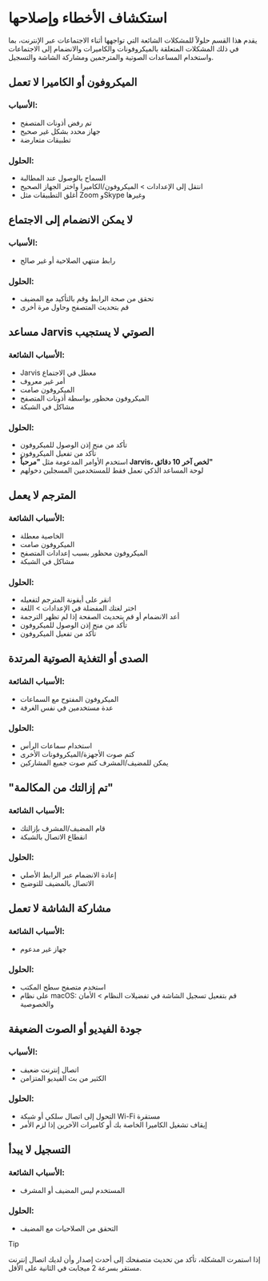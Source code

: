 # استكشاف الأخطاء وإصلاحها

يقدم هذا القسم حلولاً للمشكلات الشائعة التي تواجهها أثناء الاجتماعات عبر الإنترنت، بما في ذلك المشكلات المتعلقة بالميكروفونات والكاميرات والانضمام إلى الاجتماعات واستخدام المساعدات الصوتية والمترجمين ومشاركة الشاشة والتسجيل.

## الميكروفون أو الكاميرا لا تعمل

### الأسباب:

- تم رفض أذونات المتصفح
- جهاز محدد بشكل غير صحيح
- تطبيقات متعارضة

### الحلول:

- السماح بالوصول عند المطالبة
- انتقل إلى الإعدادات > الميكروفون/الكاميرا واختر الجهاز الصحيح
- أغلق التطبيقات مثل Zoom وSkype وغيرها

## لا يمكن الانضمام إلى الاجتماع

### الأسباب:

- رابط منتهي الصلاحية أو غير صالح

### الحلول:

- تحقق من صحة الرابط وقم بالتأكيد مع المضيف
- قم بتحديث المتصفح وحاول مرة أخرى

## مساعد Jarvis الصوتي لا يستجيب

### الأسباب الشائعة:

- Jarvis معطل في الاجتماع
- أمر غير معروف
- الميكروفون صامت
- الميكروفون محظور بواسطة أذونات المتصفح
- مشاكل في الشبكة

### الحلول:

- تأكد من منح إذن الوصول للميكروفون
- تأكد من تفعيل الميكروفون
- استخدم الأوامر المدعومة مثل **"مرحباً Jarvis، لخص آخر 10 دقائق"**
- لوحة المساعد الذكي تعمل فقط للمستخدمين المسجلين دخولهم

## المترجم لا يعمل

### الأسباب الشائعة:

- الخاصية معطلة
- الميكروفون صامت
- الميكروفون محظور بسبب إعدادات المتصفح
- مشاكل في الشبكة

### الحلول:

- انقر على أيقونة المترجم لتفعيله
- اختر لغتك المفضلة في الإعدادات > اللغة
- أعد الانضمام أو قم بتحديث الصفحة إذا لم تظهر الترجمة
- تأكد من منح إذن الوصول للميكروفون
- تأكد من تفعيل الميكروفون

## الصدى أو التغذية الصوتية المرتدة

### الأسباب الشائعة:

- الميكروفون المفتوح مع السماعات
- عدة مستخدمين في نفس الغرفة

### الحلول:

- استخدام سماعات الرأس
- كتم صوت الأجهزة/الميكروفونات الأخرى
- يمكن للمضيف/المشرف كتم صوت جميع المشاركين

## "تم إزالتك من المكالمة"

### الأسباب الشائعة:

- قام المضيف/المشرف بإزالتك
- انقطاع الاتصال بالشبكة

### الحلول:

- إعادة الانضمام عبر الرابط الأصلي
- الاتصال بالمضيف للتوضيح

## مشاركة الشاشة لا تعمل

### الأسباب الشائعة:

- جهاز غير مدعوم

### الحلول:

- استخدم متصفح سطح المكتب
- على نظام macOS: قم بتفعيل تسجيل الشاشة في تفضيلات النظام > الأمان والخصوصية

## جودة الفيديو أو الصوت الضعيفة

### الأسباب:

- اتصال إنترنت ضعيف
- الكثير من بث الفيديو المتزامن

### الحلول:

- التحول إلى اتصال سلكي أو شبكة Wi-Fi مستقرة
- إيقاف تشغيل الكاميرا الخاصة بك أو كاميرات الآخرين إذا لزم الأمر

## التسجيل لا يبدأ

### الأسباب الشائعة:

- المستخدم ليس المضيف أو المشرف

### الحلول:

- التحقق من الصلاحيات مع المضيف

> [!TIP]
> إذا استمرت المشكلة، تأكد من تحديث متصفحك إلى أحدث إصدار وأن لديك اتصال إنترنت مستقر بسرعة 2 ميجابت في الثانية على الأقل.
